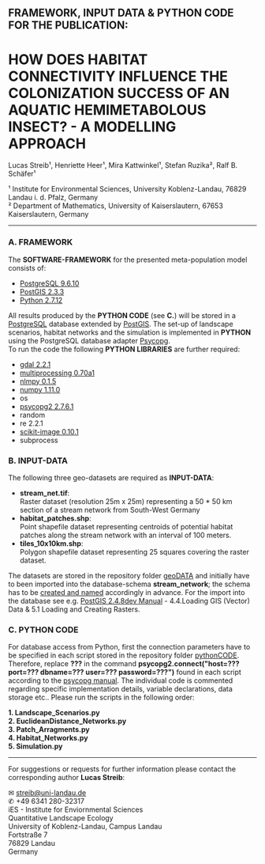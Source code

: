 
## FRAMEWORK, INPUT DATA & PYTHON CODE FOR THE PUBLICATION:

# HOW DOES HABITAT CONNECTIVITY INFLUENCE THE COLONIZATION SUCCESS OF AN AQUATIC HEMIMETABOLOUS INSECT? - A MODELLING APPROACH

Lucas Streib¹, Henriette Heer¹, Mira Kattwinkel¹, Stefan Ruzika², Ralf B. Schäfer¹

¹ Institute for Environmental Sciences, University Koblenz-Landau, 76829 Landau i. d. Pfalz, Germany\
² Department of Mathematics, University of Kaiserslautern, 67653 Kaiserslautern, Germany

-----

### A. FRAMEWORK

The **SOFTWARE-FRAMEWORK** for the presented meta-population model consists of: 

- [PostgreSQL 9.6.10](https://www.postgresql.org/docs/9.6/release-9-6-10.html)
- [PostGIS 2.3.3](https://postgis.net/2017/07/01/postgis-2.3.3/)
- [Python 2.7.12](https://www.python.org/downloads/release/python-2712/)

All results produced by the **PYTHON CODE** (see **C.**) will be stored in a [PostgreSQL](https://www.postgresql.org/) database extended by [PostGIS](https://postgis.net/). The set-up of landscape scenarios, habitat networks and the simulation is implemented in **PYTHON** using the PostgreSQL database adapter [Psycopg](http://initd.org/psycopg/docs/index.html).\
To run the code the following **PYTHON LIBRARIES** are further required: 

- [gdal 2.2.1](https://pypi.org/project/pygdal/)
- [multiprocessing 0.70a1](https://pypi.org/project/multiprocess/)
- [nlmpy 0.1.5](https://pypi.org/project/nlmpy/)
- [numpy 1.11.0](https://pypi.org/project/numpy/)
- os
- [psycopg2 2.7.6.1](https://pypi.org/project/psycopg2/)
- random
- re 2.2.1
- [scikit-image 0.10.1](http://scikit-image.org/docs/dev/api/skimage.graph.html) 
- subprocess

### B. INPUT-DATA

The following three geo-datasets are required as **INPUT-DATA**:

 - **stream_net.tif**:\
   Raster dataset (resolution 25m x 25m) representing a 50 * 50 km section of a stream network from South-West Germany 
 - **habitat_patches.shp**:\
   Point shapefile dataset representing centroids of potential habitat patches along the stream network with an interval of 100 meters.
 - **tiles_10x10km.shp**:\
   Polygon shapefile dataset representing 25 squares covering the raster dataset. 

The datasets are stored in the repository folder [geoDATA](https://github.com/luclucky/HabitatConnectivity_Colonization/tree/master/geoDATA_gitHUB) and initially have to been imported into the database-schema **stream_network**; the schema has to be [created and named](https://www.postgresql.org/docs/9.3/sql-createschema.html) accordingly in advance. For the import into the database see e.g. [PostGIS 2.4.8dev Manual](https://postgis.net/stuff/postgis-2.4.pdf) - 4.4.Loading GIS (Vector) Data & 5.1 Loading and Creating Rasters. 

### C. PYTHON CODE

For database access from Python, first the connection parameters have to be specified in each script stored in the repository folder [pythonCODE](https://github.com/luclucky/HabitatConnectivity_Colonization/tree/master/pythonCODE). Therefore, replace **???** in the command **psycopg2.connect("host=??? port=??? dbname=??? user=??? password=???")** found in each script according to the [psycopg manual](http://initd.org/psycopg/docs/module.html).
The individual code is commented regarding specific implementation details, variable declarations, data storage etc..
Please run the scripts in the following order:

**1. Landscape_Scenarios.py**\
**2. EuclideanDistance_Networks.py**\
**3. Patch_Arragments.py**\
**4. Habitat_Networks.py**\
**5. Simulation.py**

-----

For suggestions or requests for further information please contact the corresponding author **Lucas Streib**:

&#9993; streib@uni-landau.de\
&#9990; +49 6341 280-32317\
iES - Institute for Enviornmental Sciences\
Quantitative Landscape Ecology\
University of Koblenz-Landau, Campus Landau\
Fortstraße 7\
76829 Landau\
Germany


